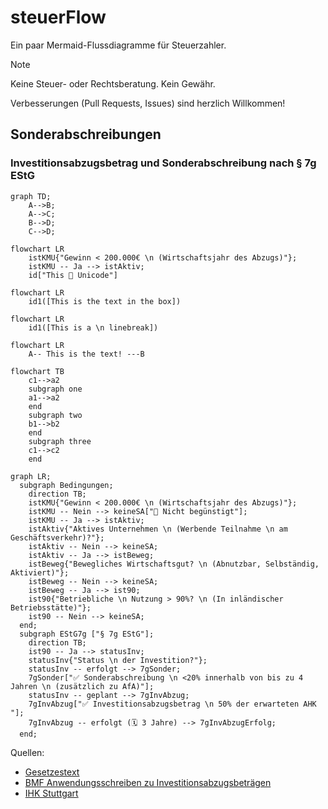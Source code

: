 # steuerFlow

Ein paar Mermaid-Flussdiagramme für Steuerzahler.

> [!NOTE]
> Keine Steuer- oder Rechtsberatung.
> Kein Gewähr.

Verbesserungen (Pull Requests, Issues) sind herzlich Willkommen!

## Sonderabschreibungen

### Investitionsabzugsbetrag und Sonderabschreibung nach § 7g EStG

```mermaid
graph TD;
    A-->B;
    A-->C;
    B-->D;
    C-->D;
```

```mermaid
flowchart LR
    istKMU{"Gewinn < 200.000€ \n (Wirtschaftsjahr des Abzugs)"};
    istKMU -- Ja --> istAktiv;
    id["This 🚫 Unicode"]
```

```mermaid
flowchart LR
    id1([This is the text in the box])
```

```mermaid
flowchart LR
    id1([This is a \n linebreak])
```

```mermaid
flowchart LR
    A-- This is the text! ---B
```


```mermaid
flowchart TB
    c1-->a2
    subgraph one
    a1-->a2
    end
    subgraph two
    b1-->b2
    end
    subgraph three
    c1-->c2
    end
```

```mermaid
graph LR;
  subgraph Bedingungen;
    direction TB;
    istKMU{"Gewinn < 200.000€ \n (Wirtschaftsjahr des Abzugs)"};
    istKMU -- Nein --> keineSA["🚫 Nicht begünstigt"];
    istKMU -- Ja --> istAktiv;
    istAktiv{"Aktives Unternehmen \n (Werbende Teilnahme \n am Geschäftsverkehr)?"};
    istAktiv -- Nein --> keineSA;
    istAktiv -- Ja --> istBeweg;
    istBeweg{"Bewegliches Wirtschaftsgut? \n (Abnutzbar, Selbständig, Aktiviert)"};
    istBeweg -- Nein --> keineSA;
    istBeweg -- Ja --> ist90;
    ist90{"Betriebliche \n Nutzung > 90%? \n (In inländischer Betriebsstätte)"};
    ist90 -- Nein --> keineSA;
  end;
  subgraph EStG7g ["§ 7g EStG"];
    direction TB;
    ist90 -- Ja --> statusInv;
    statusInv{"Status \n der Investition?"};
    statusInv -- erfolgt --> 7gSonder;
    7gSonder["✅ Sonderabschreibung \n <20% innerhalb von bis zu 4 Jahren \n (zusätzlich zu AfA)"];
    statusInv -- geplant --> 7gInvAbzug;
    7gInvAbzug["✅ Investitionsabzugsbetrag \n 50% der erwarteten AHK "];
    7gInvAbzug -- erfolgt (🗓️ 3 Jahre) --> 7gInvAbzugErfolg;
  end;
```

Quellen:

- [Gesetzestext](https://www.gesetze-im-internet.de/estg/__7g.html)
- [BMF Anwendungsschreiben zu Investitionsabzugsbeträgen](https://www.bundesfinanzministerium.de/Content/DE/Downloads/BMF_Schreiben/Steuerarten/Einkommensteuer/2022-06-15-Zweifelsfragen-Investitionsabzugsbetraege.pdf?__blob=publicationFile&v=2)
- [IHK Stuttgart](https://www.ihk.de/stuttgart/fuer-unternehmen/recht-und-steuern/steuerrecht/einkommen-und-koerperschaftssteuer/ansparabschreibung-676416)
